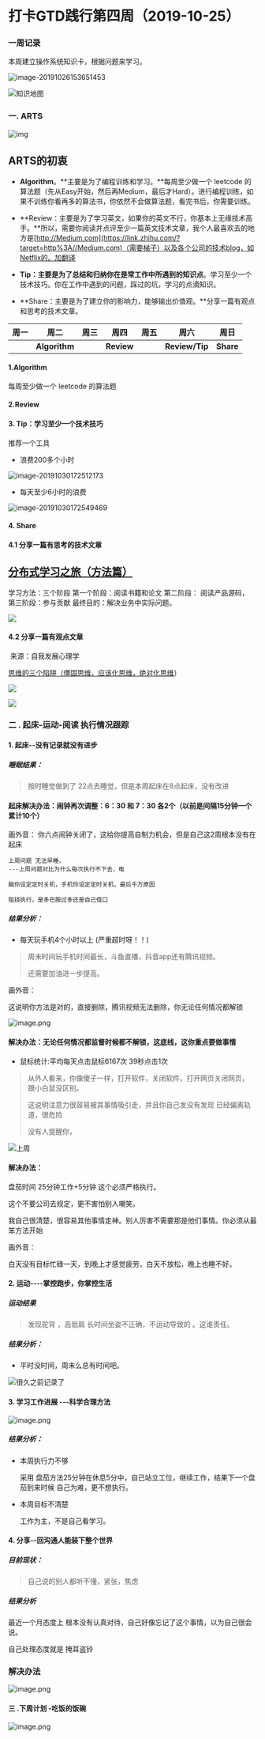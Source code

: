 # 打卡GTD践行第四周（2019-10-25） 



### 一周记录

本周建立操作系统知识卡，根据问题来学习。

![image-20191026153651453](../images/201909/image-20191026153651453.png)

![知识地图](https://upload-images.jianshu.io/upload_images/1837968-5aa333adf92c4622.png?imageMogr2/auto-orient/strip%7CimageView2/2/w/1240)







### 一. ARTS



 ![img](https://cdn.nlark.com/yuque/0/2018/png/98009/1543218806927-7f502f95-8bd0-4c24-bf11-df765683689d.png) 

## **ARTS的初衷**



- **Algorithm**。**主要是为了编程训练和学习。**每周至少做一个 leetcode 的算法题（先从Easy开始，然后再Medium，最后才Hard）。进行编程训练，如果不训练你看再多的算法书，你依然不会做算法题，看完书后，你需要训练。

- **Review：主要是为了学习英文，如果你的英文不行，你基本上无缘技术高手。**所以，需要你阅读并点评至少一篇英文技术文章，我个人最喜欢去的地方是[http://Medium.com](https://link.zhihu.com/?target=http%3A//Medium.com)（需要梯子）以及各个公司的技术blog，如Netflix的。加翻译

- **Tip：主要是为了总结和归纳你在是常工作中所遇到的知识点**。学习至少一个技术技巧。你在工作中遇到的问题，踩过的坑，学习的点滴知识。

- **Share：主要是为了建立你的影响力，能够输出价值观。**分享一篇有观点和思考的技术文章。

| 周一 | 周二          | 周三 | 周四       | 周五 | 周六           | 周日      |
| ---- | ------------- | ---- | ---------- | ---- | -------------- | --------- |
|      | **Algorithm** |      | **Review** |      | **Review/Tip** | **Share** |



#### 1.Algorithm

每周至少做一个 leetcode 的算法题



#### 2.Review 







#### 3. Tip：学习至少一个技术技巧

推荐一个工具 

- 浪费200多个小时

![image-20191030172512173](../images/201909/image-20191030172512173.png)



- 每天至少6小时的浪费 

![image-20191030172549469](../images/201909/image-20191030172549469.png)

#### 4.  Share


#### 4.1 分享一篇有思考的技术文章



## [分布式学习之旅（方法篇）](https://mp.weixin.qq.com/s/7CRAI3fzNAS3rIjoiYJDmw)

学习方法：三个阶段
第一个阶段：阅读书籍和论文
第二阶段： 阅读产品源码，
第三阶段：参与贡献
最终目的：解决业务中实际问题。

![](https://mmbiz.qpic.cn/mmbiz_jpg/2H3gcc9GEbtw5D69cgFog5RAA7Hia77jHZ3TwgL4PmPssiaZEDOyNnSGgIIMdIS4HRFniajl1Goa8sicNo0uSh7SOA/640?wx_fmt=jpeg&tp=webp&wxfrom=5&wx_lazy=1&wx_co=1)





 #### 4.2 分享一篇有观点文章 

​    来源：自我发展心理学



[思维的三个陷阱（僵固思维，应该化思维，绝对化思维](https://mp.weixin.qq.com/s/Ug9p7Di4mgRMAnS3YcR0iw)）

![](../images/201909/640.webp)

![](../images/201909/640-1569743185908.webp)

### 二 . 起床-运动-阅读 执行情况跟踪


#### 1. 起床--没有记录就没有进步
##### 睡眠结果：

> 按时睡觉做到了 22点去睡觉，但是本周起床在8点起床，没有改进
>



#### 起床解决办法：闹钟再次调整：6：30 和 7：30 各2个（以前是间隔15分钟一个 累计10个）



画外音： 你六点闹钟关闭了，这给你提高自制力机会，但是自己这2周根本没有在起床



~~~
上周问题 无法早睡，
---上周问题对比为什么每次执行不下去，电

脑你设定定时关机，手机你设定定时关机，最后千万原因

阻挠执行，是多巴胺过多还是自己借口
~~~



##### 结果分析：



- 每天玩手机4个小时以上  (严重超时呀！！)

> 周末时间玩手机时间最长，斗鱼直播，抖音app还有腾讯视频。
>
> 还需要加油进一步提高。



画外音：

这说明你方法是对的，直接删除，腾讯视频无法删除，你无论任何情况都解锁

![image.png](https://i.loli.net/2019/10/21/sjQhIJbwiT8qeWV.png)

#### 解决办法：无论任何情况都监督时候都不解锁，这底线，这你重点要做事情







- 鼠标统计:平均每天点击鼠标6167次 39秒点击1次

> 从外人看来，你像傻子一样，打开软件，关闭软件，打开网页关闭网页， 跟小白鼠没区别。
>
> 这说明注意力很容易被其事情吸引走，并且你自己发没有发现 已经偏离轨道，很危险
>
> 没有人提醒你，

![上周](https://i.loli.net/2019/10/17/8Whlt51RLArsI39.png)



#### 解决办法：

盘茄时间 25分钟工作+5分钟 这个必须严格执行。

这个不要公司去规定，更不害怕别人嘲笑。

我自己很清楚，很容易其他事情走神。别人厉害不需要那是他们事情。你必须从最笨方法开始

画外音：

 白天没有目标忙碌一天，到晚上才感觉疲劳，白天不放松，晚上也睡不好。





#### 2. 运动----掌控跑步，你掌控生活
##### 运动结果

> 发现驼背 ，高低肩 长时间坐姿不正确，不运动导致的  。这谁责任。



##### 结果分析：

- 平时没时间，周末么总有时间吧。



![很久之前记录了](https://upload-images.jianshu.io/upload_images/1837968-8ba4b4ffd846ffed.png?imageMogr2/auto-orient/strip%7CimageView2/2/w/1240)


#### 3.  学习工作进展 ---科学合理方法



![image.png](https://i.loli.net/2019/10/22/UmzgakHVA1BryZb.png)

##### 结果分析：

- 本周执行力不够

  采用 盘茄方法25分钟在休息5分中，自己站立工位，继续工作，结果下一个盘茄到来时候 自己为难，更不想执行。

- 本周目标不清楚

  工作为主，不是自己看学习。 

#### 4. 分享--回沟通人能装下整个世界

##### 目前现状：

> 自己说的别人都听不懂，紧张，焦虑 
>



##### 结果分析

最近一个月态度上 根本没有认真对待，自己好像忘记了这个事情，以为自己很会说。

自己处理态度就是 掩耳盗铃



### 解决办法



![image.png](https://i.loli.net/2019/10/22/FXobiYqu4lE6fZL.png)



#### 三 .下周计划 -吃饭的饭碗

![image.png](https://i.loli.net/2019/10/25/EuXzpRho9dv5rWy.png)

